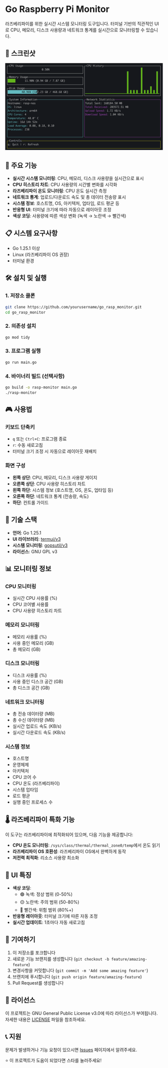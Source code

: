 # Go Raspberry Pi Monitor

라즈베리파이를 위한 실시간 시스템 모니터링 도구입니다. 터미널 기반의 직관적인 UI로 CPU, 메모리, 디스크 사용량과 네트워크 통계를 실시간으로 모니터링할 수 있습니다.

## 📸 스크린샷

![Go Raspberry Pi Monitor](screen.png)

## 🚀 주요 기능

- **실시간 시스템 모니터링**: CPU, 메모리, 디스크 사용량을 실시간으로 표시
- **CPU 히스토리 차트**: CPU 사용량의 시간별 변화를 시각화
- **라즈베리파이 온도 모니터링**: CPU 온도 실시간 측정
- **네트워크 통계**: 업로드/다운로드 속도 및 총 데이터 전송량 표시
- **시스템 정보**: 호스트명, OS, 아키텍처, 업타임, 로드 평균 등
- **반응형 UI**: 터미널 크기에 따라 자동으로 레이아웃 조정
- **색상 코딩**: 사용량에 따른 색상 변화 (녹색 → 노란색 → 빨간색)

## 📋 시스템 요구사항

- Go 1.25.1 이상
- Linux (라즈베리파이 OS 권장)
- 터미널 환경

## 🛠️ 설치 및 실행

### 1. 저장소 클론
```bash
git clone https://github.com/yourusername/go_rasp_monitor.git
cd go_rasp_monitor
```

### 2. 의존성 설치
```bash
go mod tidy
```

### 3. 프로그램 실행
```bash
go run main.go
```

### 4. 바이너리 빌드 (선택사항)
```bash
go build -o rasp-monitor main.go
./rasp-monitor
```

## 🎮 사용법

### 키보드 단축키
- `q` 또는 `Ctrl+C`: 프로그램 종료
- `r`: 수동 새로고침
- 터미널 크기 조정 시 자동으로 레이아웃 재배치

### 화면 구성
- **왼쪽 상단**: CPU, 메모리, 디스크 사용량 게이지
- **오른쪽 상단**: CPU 사용량 히스토리 차트
- **왼쪽 하단**: 시스템 정보 (호스트명, OS, 온도, 업타임 등)
- **오른쪽 하단**: 네트워크 통계 (전송량, 속도)
- **하단**: 컨트롤 가이드

## 🔧 기술 스택

- **언어**: Go 1.25.1
- **UI 라이브러리**: [termui/v3](https://github.com/gizak/termui)
- **시스템 모니터링**: [gopsutil/v3](https://github.com/shirou/gopsutil)
- **라이선스**: GNU GPL v3

## 📊 모니터링 정보

### CPU 모니터링
- 실시간 CPU 사용률 (%)
- CPU 코어별 사용률
- CPU 사용량 히스토리 차트

### 메모리 모니터링
- 메모리 사용률 (%)
- 사용 중인 메모리 (GB)
- 총 메모리 (GB)

### 디스크 모니터링
- 디스크 사용률 (%)
- 사용 중인 디스크 공간 (GB)
- 총 디스크 공간 (GB)

### 네트워크 모니터링
- 총 전송 데이터량 (MB)
- 총 수신 데이터량 (MB)
- 실시간 업로드 속도 (KB/s)
- 실시간 다운로드 속도 (KB/s)

### 시스템 정보
- 호스트명
- 운영체제
- 아키텍처
- CPU 코어 수
- CPU 온도 (라즈베리파이)
- 시스템 업타임
- 로드 평균
- 실행 중인 프로세스 수

## 🌡️ 라즈베리파이 특화 기능

이 도구는 라즈베리파이에 최적화되어 있으며, 다음 기능을 제공합니다:

- **CPU 온도 모니터링**: `/sys/class/thermal/thermal_zone0/temp`에서 온도 읽기
- **라즈베리파이 OS 호환성**: 라즈베리파이 OS에서 완벽하게 동작
- **저전력 최적화**: 리소스 사용량 최소화

## 🎨 UI 특징

- **색상 코딩**: 
  - 🟢 녹색: 정상 범위 (0-50%)
  - 🟡 노란색: 주의 범위 (50-80%)
  - 🔴 빨간색: 위험 범위 (80%+)
- **반응형 레이아웃**: 터미널 크기에 따른 자동 조정
- **실시간 업데이트**: 1초마다 자동 새로고침

## 🤝 기여하기

1. 이 저장소를 포크합니다
2. 새로운 기능 브랜치를 생성합니다 (`git checkout -b feature/amazing-feature`)
3. 변경사항을 커밋합니다 (`git commit -m 'Add some amazing feature'`)
4. 브랜치에 푸시합니다 (`git push origin feature/amazing-feature`)
5. Pull Request를 생성합니다

## 📝 라이선스

이 프로젝트는 GNU General Public License v3.0에 따라 라이선스가 부여됩니다. 자세한 내용은 [LICENSE](LICENSE) 파일을 참조하세요.

## 📞 지원

문제가 발생하거나 기능 요청이 있으시면 [Issues](https://github.com/yourusername/go_rasp_monitor/issues) 페이지에서 알려주세요.

⭐ 이 프로젝트가 도움이 되었다면 스타를 눌러주세요!